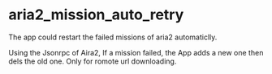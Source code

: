 # aria2_mission_auto_retry
The app could restart the failed missions of aria2 automaticlly.

Using the Jsonrpc of Aira2, If a mission failed, the App adds a new one then dels the old one. Only for romote url downloading.
